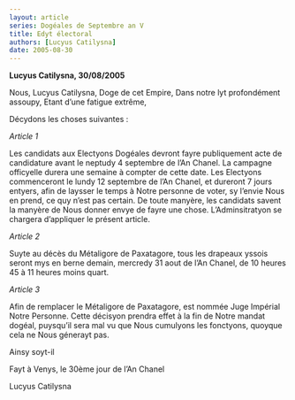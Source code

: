 ```yaml
---
layout: article
series: Dogéales de Septembre an V
title: Edyt électoral
authors: [Lucyus Catilysna]
date: 2005-08-30
---
```


**Lucyus Catilysna, 30/08/2005**

Nous, Lucyus Catilysna, Doge de cet Empire, Dans notre lyt profondément assoupy, Etant d’une fatigue extrême,

Décydons les choses suivantes :

_Article 1_

Les candidats aux Electyons Dogéales devront fayre publiquement acte de candidature avant le neptudy 4 septembre de l’An Chanel. La campagne officyelle durera une semaine à compter de cette date. Les Electyons commenceront le lundy 12 septembre de l’An Chanel, et dureront 7 jours entyers, afin de laysser le temps à Notre personne de voter, sy l’envie Nous en prend, ce quy n’est pas certain. De toute manyère, les candidats savent la manyère de Nous donner envye de fayre une chose. L’Adminsitratyon se chargera d’appliquer le présent article.

_Article 2_

Suyte au décès du Métaligore de Paxatagore, tous les drapeaux yssois seront mys en berne demain, mercredy 31 aout de l’An Chanel, de 10 heures 45 à 11 heures moins quart.

_Article 3_

Afin de remplacer le Métaligore de Paxatagore, est nommée Juge Impérial Notre Personne. Cette décisyon prendra effet à la fin de Notre mandat dogéal, puysqu’il sera mal vu que Nous cumulyons les fonctyons, quoyque cela ne Nous génerayt pas.

Ainsy soyt-il

Fayt à Venys, le 30ème jour de l’An Chanel

Lucyus Catilysna


